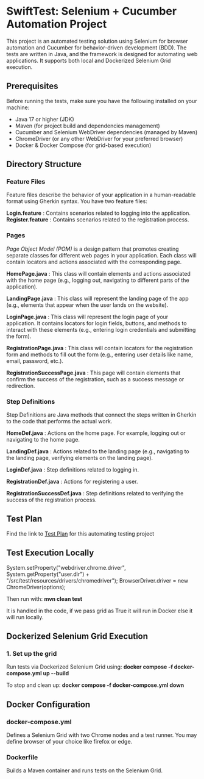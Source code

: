 # SwiftTest: Selenium + Cucumber Automation Project
This project is an automated testing solution using Selenium for browser automation and Cucumber for behavior-driven development (BDD). The tests are written in Java, and the framework is designed for automating web applications. It supports both local and Dockerized Selenium Grid execution.

## Prerequisites
Before running the tests, make sure you have the following installed on your machine:

- Java 17 or higher (JDK)
- Maven (for project build and dependencies management)
- Cucumber and Selenium WebDriver dependencies (managed by Maven)
- ChromeDriver (or any other WebDriver for your preferred browser)
- Docker & Docker Compose (for grid-based execution)

## Directory Structure
### Feature Files
Feature files describe the behavior of your application in a human-readable format using Gherkin syntax. You have two feature files:

**Login.feature** : Contains scenarios related to logging into the application.
**Register.feature** : Contains scenarios related to the registration process.

### Pages
_Page Object Model (POM)_ is a design pattern that promotes creating separate classes for different web pages in your application. Each class will contain locators and actions associated with the corresponding page.

**HomePage.java** : This class will contain elements and actions associated with the home page (e.g., logging out, navigating to different parts of the application).

**LandingPage.java** : This class will represent the landing page of the app (e.g., elements that appear when the user lands on the website).

**LoginPage.java** : This class will represent the login page of your application. It contains locators for login fields, buttons, and methods to interact with these elements (e.g., entering login credentials and submitting the form).

**RegistrationPage.java** : This class will contain locators for the registration form and methods to fill out the form (e.g., entering user details like name, email, password, etc.).

**RegistrationSuccessPage.java** : This page will contain elements that confirm the success of the registration, such as a success message or redirection.

### Step Definitions
Step Definitions are Java methods that connect the steps written in Gherkin to the code that performs the actual work.

**HomeDef.java** : Actions on the home page. For example, logging out or navigating to the home page.

**LandingDef.java** : Actions related to the landing page (e.g., navigating to the landing page, verifying elements on the landing page).

**LoginDef.java** : Step definitions related to logging in.

**RegistrationDef.java** : Actions for registering a user.

**RegistrationSuccessDef.java** : Step definitions related to verifying the success of the registration process.

## Test Plan
Find the link to [Test Plan](https://docs.google.com/document/d/15E2O3wQNZdPIkhb0909jZ4Nb5MdjKhhP/edit?usp=sharing&ouid=110988488652453296560&rtpof=true&sd=true) for this automating testing project 

## Test Execution Locally
System.setProperty("webdriver.chrome.driver", System.getProperty("user.dir") + "/src/test/resources/drivers/chromedriver");
BrowserDriver.driver = new ChromeDriver(options);

Then run with: **mvn clean test**

It is handled in the code, if we pass grid as True it will run in Docker else it will run locally.

## Dockerized Selenium Grid Execution
### 1. Set up the grid
Run tests via Dockerized Selenium Grid using:
**docker compose -f docker-compose.yml up --build**

To stop and clean up:
**docker compose -f docker-compose.yml down**

## Docker Configuration
### docker-compose.yml
Defines a Selenium Grid with two Chrome nodes and a test runner. You may define browser of your choice like firefox or edge.

### Dockerfile
Builds a Maven container and runs tests on the Selenium Grid.
